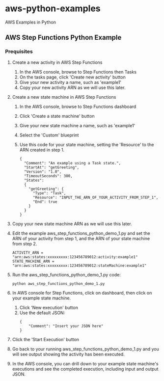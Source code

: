 # aws-python-examples
AWS Examples in Python

## AWS Step Functions Python Example

### Prequisites

1. Create a new activity in AWS Step Functions
   1. In the AWS console, browse to Step Functions then Tasks
   2. On the tasks page, click 'Create new activity' button
   3. Give your new activity a name, such as 'example1'
   4. Copy your new activity ARN as we will use this later.

2. Create a new state machine in AWS Step Functions
   1. In the AWS console, browse to Step Functions dashboard
   2. Click 'Create a state machine' button
   3. Give your new state machine a name, such as 'example1'
   4. Select the 'Custom' blueprint
   5. Use this code for your state machine, setting the 'Resource' to the ARN created in step 1.

        ```
        {
          "Comment": "An example using a Task state.",
          "StartAt": "getGreeting",
          "Version": "1.0",
          "TimeoutSeconds": 300,
          "States":
          {
            "getGreeting": {
              "Type": "Task",
              "Resource": "INPUT_THE_ARN_OF_YOUR_ACTIVITY_FROM_STEP_1",
              "End": true
            }
          }
        }
        ```
  6. Copy your new state machine ARN as we will use this later.

3. Edit the example aws_step_functions_python_demo_1.py and set the ARN of your activity from step 1, and the ARN of your state machine from step 2.
    ```
    ACTIVITY_ARN = "arn:aws:states:xxxxxxxxx:123456789012:activity:example1"
    STATE_MACHINE_ARN = "arn:aws:states:xxxxxxxxx:123456789012:stateMachine:example1"
    ```

4. Run the aws_step_functions_python_demo_1.py code:
    ```
    python aws_step_functions_python_demo_1.py
    ```

5. In AWS console for Step Functions, click on dashboard, then click on your example state machine.
   1. Click 'New execution' button
   2. Use the default JSON:
        ```
        {
            "Comment": "Insert your JSON here"
        }
        ```
  3. Click the 'Start Execution' button

5. Go back to your running aws_step_functions_python_demo_1.py and you will see output showing the activity has been executed.

6. In the AWS console, you can drill down to your example state machine's executions and see the completed execution, including input and output JSON.
